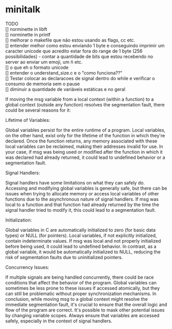 # minitalk

TODO<br/>
[] norminette in libft<br/>
[] norminette in printf<br/>
[] melhorar o makefile que não estou usando as flags, cc etc.<br/>
[] entender melhor como estou enviando 1 byte e conseguindo imprimir um caracter unicode que acredito estar fora do range de 1 byte (256 possibilidades) - contar a quantidade de bits que estou recebendo no server ao enviar um emoji, um ñ etc.<br/>
[] o que eh o formato unicode<br/>
[] entender o understand_size.c e o "como funciona??"<br/>
[] Testar colocar as declaracoes de signal dentro do while e verificar o consumo de memoria sem o pause<br/>
[] diminuir a quantidade de variáveis estáticas e no geral<br/>


If moving the msg variable from a local context (within a function) to a global context (outside any function) resolves the segmentation fault, there could be several reasons for it:

Lifetime of Variables:

Global variables persist for the entire runtime of a program.
Local variables, on the other hand, exist only for the lifetime of the function in which they're declared. Once the function returns, any memory associated with these local variables can be reclaimed, making their addresses invalid for use.
In your case, if msg was being used or modified after the function in which it was declared had already returned, it could lead to undefined behavior or a segmentation fault.

Signal Handlers:

Signal handlers have some limitations on what they can safely do.
Accessing and modifying global variables is generally safe, but there can be issues when trying to allocate memory or access local variables of other functions due to the asynchronous nature of signal handlers.
If msg was local to a function and that function had already returned by the time the signal handler tried to modify it, this could lead to a segmentation fault.

Initialization:

Global variables in C are automatically initialized to zero (for basic data types) or NULL (for pointers).
Local variables, if not explicitly initialized, contain indeterminate values.
If msg was local and not properly initialized before being used, it could lead to undefined behavior. In contrast, as a global variable, it would be automatically initialized to NULL, reducing the risk of segmentation faults due to uninitialized pointers.

Concurrency Issues:

If multiple signals are being handled concurrently, there could be race conditions that affect the behavior of the program. Global variables can sometimes be less prone to these issues if accessed atomically, but they can still be problematic without proper synchronization mechanisms.
In conclusion, while moving msg to a global context might resolve the immediate segmentation fault, it's crucial to ensure that the overall logic and flow of the program are correct. It's possible to mask other potential issues by changing variable scopes. Always ensure that variables are accessed safely, especially in the context of signal handlers.
